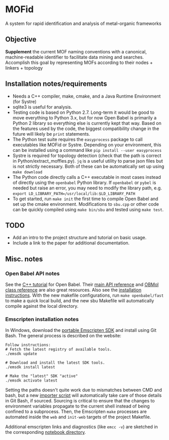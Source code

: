 # MOFid
A system for rapid identification and analysis of metal-organic frameworks

## Objective
**Supplement** the current MOF naming conventions with a canonical, machine-readable identifier to facilitate data mining and searches.  Accomplish this goal by representing MOFs according to their nodes + linkers + topology

## Installation notes/requirements
* Needs a C++ compiler, make, cmake, and a Java Runtime Environment (for Systre)
* sqlite3 is useful for analysis.
* Testing code is based on Python 2.7.  Long-term it would be good to move everything to Python 3.x, but for now Open Babel is primarily a Python 2 library so everything else is currently kept that way.  Based on the features used by the code, the biggest compatibility change in the future will likely be `print` statements.
* The Python test suite requires the `easyprocess` package to call executables like MOFid or Systre.  Depending on your environment, this can be installed using a command like `pip install --user easyprocess`
* Systre is required for topology detection (check that the path is correct in Python/extract_moffles.py).  `jq` is a useful utility to parse json files but is not strictly necessary.  Both of these can be automatically set up using `make download`
* The Python code directly calls a C++ executable in most cases instead of directly using the `openbabel` Python library.  If `openbabel` or `pybel` is needed but raise an error, you may need to modify the library path, e.g. `export LD_LIBRARY_PATH=/usr/local/lib:$LD_LIBRARY_PATH`
* To get started, run `make init` the first time to compile Open Babel and set up the cmake environment.  Modifications to `sbu.cpp` or other code can be quickly compiled using `make bin/sbu` and tested using `make test`.

## TODO
* Add an intro to the project structure and tutorial on basic usage.
* Include a link to the paper for additional documentation.


## Misc. notes
### Open Babel API notes
See the [C++ tutorial](http://openbabel.org/wiki/Developer:Cpp_Tutorial) for Open Babel.  Their [main API reference](http://openbabel.org/dev-api/namespaceOpenBabel.shtml) and [OBMol class reference](http://openbabel.org/dev-api/classOpenBabel_1_1OBMol.shtml) are also great resources.  Also see the [installation instructions](https://openbabel.org/docs/dev/Installation/install.html#local-build).  With the new makefile configurations, run `make openbabel/fast` to make a quick local build, and the new sbu Makefile will automatically compile against the local directory.

### Emscripten installation notes
In Windows, download the [portable Emscripten SDK](http://kripken.github.io/emscripten-site/docs/getting_started/downloads.html#platform-notes-installation-instructions-portable-sdk) and install using Git Bash.  The general process is described on the website:

```
Follow instructions:
# Fetch the latest registry of available tools.
./emsdk update

# Download and install the latest SDK tools.
./emsdk install latest

# Make the "latest" SDK "active"
./emsdk activate latest
```

Setting the paths doesn't quite work due to mismatches between CMD and bash, but a new [importer script](Scripts/import_emscripten.sh) will automatically take care of those details in Git Bash, if sourced.  Sourcing is critical to ensure that the changes to environment variables propagate to the current shell instead of being confined to a subprocess.  Then, the Emscripten `make` processes are automated inside the `web` and `init-web` targets of the project Makefile.

Additional emscripten links and diagnostics (like `emcc -v`) are sketched in the corresponding [notebook directory](Notebooks/20170810-emscripten/emscripten_installation.txt).



